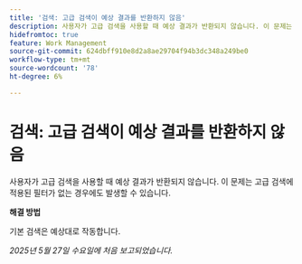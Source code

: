 ```yaml
---
title: '검색: 고급 검색이 예상 결과를 반환하지 않음'
description: 사용자가 고급 검색을 사용할 때 예상 결과가 반환되지 않습니다. 이 문제는 고급 검색에 적용된 필터가 없는 경우에도 발생할 수 있습니다.
hidefromtoc: true
feature: Work Management
source-git-commit: 624dbff910e8d2a8ae29704f94b3dc348a249be0
workflow-type: tm+mt
source-wordcount: '78'
ht-degree: 6%

---
```



# 검색: 고급 검색이 예상 결과를 반환하지 않음

사용자가 고급 검색을 사용할 때 예상 결과가 반환되지 않습니다. 이 문제는 고급 검색에 적용된 필터가 없는 경우에도 발생할 수 있습니다.

**해결 방법**

기본 검색은 예상대로 작동합니다.

_2025년 5월 27일 수요일에 처음 보고되었습니다._
